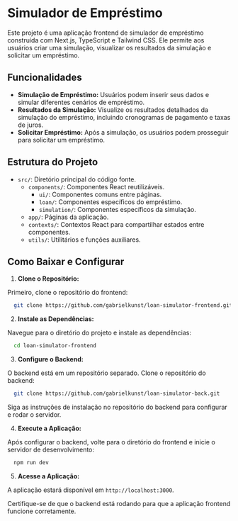 # Simulador de Empréstimo

Este projeto é uma aplicação frontend de simulador de empréstimo construída com Next.js, TypeScript e Tailwind CSS. Ele permite aos usuários criar uma simulação, visualizar os resultados da simulação e solicitar um empréstimo.

## Funcionalidades

- **Simulação de Empréstimo:** Usuários podem inserir seus dados e simular diferentes cenários de empréstimo.
- **Resultados da Simulação:** Visualize os resultados detalhados da simulação do empréstimo, incluindo cronogramas de pagamento e taxas de juros.
- **Solicitar Empréstimo:** Após a simulação, os usuários podem prosseguir para solicitar um empréstimo.

## Estrutura do Projeto

- `src/`: Diretório principal do código fonte.
  - `components/`: Componentes React reutilizáveis.
    - `ui/`: Componentes comuns entre páginas.
    - `loan/`: Componentes específicos do empréstimo.
    - `simulation/`: Componentes específicos da simulação.
  - `app/`: Páginas da aplicação.
  - `contexts/`: Contextos React para compartilhar estados entre componentes.
  - `utils/`: Utilitários e funções auxiliares.

## Como Baixar e Configurar

1. **Clone o Repositório:**

Primeiro, clone o repositório do frontend:

```bash
  git clone https://github.com/gabrielkunst/loan-simulator-frontend.git
```

2. **Instale as Dependências:**

Navegue para o diretório do projeto e instale as dependências:

```bash
  cd loan-simulator-frontend
```

3. **Configure o Backend:**

O backend está em um repositório separado. Clone o repositório do backend:

```bash
  git clone https://github.com/gabrielkunst/loan-simulator-back.git
```

Siga as instruções de instalação no repositório do backend para configurar e rodar o servidor.

4. **Execute a Aplicação:**

Após configurar o backend, volte para o diretório do frontend e inicie o servidor de desenvolvimento:

```bash
  npm run dev
```

5. **Acesse a Aplicação:**

A aplicação estará disponível em `http://localhost:3000`.

Certifique-se de que o backend está rodando para que a aplicação frontend funcione corretamente.
